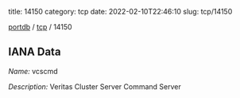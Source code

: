 title: 14150
category: tcp
date: 2022-02-10T22:46:10
slug: tcp/14150

[portdb](/) / [tcp](/category/tcp.html) / 14150


## IANA Data

_Name:_ vcscmd

_Description:_ Veritas Cluster Server Command Server

